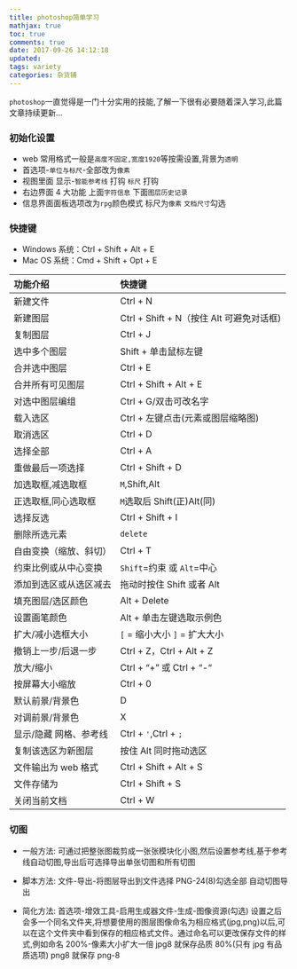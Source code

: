 ```yaml
---
title: photoshop简单学习
mathjax: true
toc: true
comments: true
date: 2017-09-26 14:12:18
updated:
tags: variety
categories: 杂货铺
---
```


`photoshop`一直觉得是一门十分实用的技能,了解一下很有必要随着深入学习,此篇文章持续更新...

<!-- more -->

### 初始化设置

-   web 常用格式一般是`高度不固定,宽度1920`等按需设置,背景为`透明`
-   首选项-`单位与标尺`-全部改为`像素`
-   视图里面 显示-`智能参考线` 打钩 `标尺` 打钩
-   右边界面 4 大功能 上面`字符信息` 下面`图层历史记录`
-   信息界面面板选项改为`rpg`颜色模式 标尺为`像素` `文档尺寸`勾选

### 快捷键

-   Windows 系统：Ctrl + Shift + Alt + E
-   Mac OS 系统：Cmd + Shift + Opt + E

| 功能介绍               | 快捷键                                   |
| :--------------------- | :--------------------------------------- |
| 新建文件               | Ctrl + N                                 |
| 新建图层               | Ctrl + Shift + N（按住 Alt 可避免对话框) |
| 复制图层               | Ctrl + J                                 |
| 选中多个图层           | Shift + 单击鼠标左键                     |
| 合并选中图层           | Ctrl + E                                 |
| 合并所有可见图层       | Ctrl + Shift + Alt + E                   |
| 对选中图层编组         | Ctrl + G/双击可改名字                    |
| 载入选区               | Ctrl + 左键点击(元素或图层缩略图)        |
| 取消选区               | Ctrl + D                                 |
| 选择全部               | Ctrl + A                                 |
| 重做最后一项选择       | Ctrl + Shift + D                         |
| 加选取框,减选取框      | `M`,Shift,Alt                            |
| 正选取框,同心选取框    | `M`选取后 Shift(正)Alt(同)               |
| 选择反选               | Ctrl + Shift + I                         |
| 删除所选元素           | `delete`                                 |
| 自由变换（缩放、斜切） | Ctrl + T                                 |
| 约束比例或从中心变换   | `Shift`=约束 或 `Alt`=中心               |
| 添加到选区或从选区减去 | 拖动时按住 Shift 或者 Alt                |
| 填充图层/选区颜色      | Alt + Delete                             |
| 设置画笔颜色           | Alt + 单击左键选取示例色                 |
| 扩大/减小选框大小      | `[` = 缩小大小 `]` = 扩大大小            |
| 撤销上一步/后退一步    | Ctrl + Z，Ctrl + Alt + Z                 |
| 放大/缩小              | Ctrl + “+” 或 Ctrl + “-“                 |
| 按屏幕大小缩放         | Ctrl + 0                                 |
| 默认前景/背景色        | D                                        |
| 对调前景/背景色        | X                                        |
| 显示/隐藏 网格、参考线 | Ctrl + `'`,Ctrl + `;`                    |
| 复制该选区为新图层     | 按住 Alt 同时拖动选区                    |
| 文件输出为 web 格式    | Ctrl + Shift + Alt + S                   |
| 文件存储为             | Ctrl + Shift + S                         |
| 关闭当前文档           | Ctrl + W                                 |

### 切图

-   一般方法:
    可通过把整张图裁剪成一张张模块化小图,然后设置参考线,基于参考线自动切图,导出后可选择导出单张切图和所有切图

*   脚本方法:
    文件-导出-将图层导出到文件选择 PNG-24(8)勾选全部 自动切图导出

-   简化方法:
    首选项-增效工具-启用生成器文件-生成-图像资源(勾选)
    设置之后会多一个同名文件夹,将想要使用的图层图像命名为相应格式(jpg,png)以后,可以在这个文件夹中看到保存的相应格式文件。通过命名可以更改保存文件的样式,例如命名 200%-像素大小扩大一倍
    jpg8 就保存品质 80%(只有 jpg 有品质选项)
    png8 就保存 png-8
